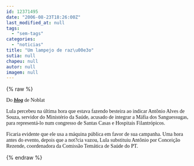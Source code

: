 ```yaml
---
id: 12371495
date: "2006-08-23T18:26:00Z"
last_modified_at: null
tags:
  - "sem-tags"
categories:
  - "noticias"
title: "Um lampejo de raz\u00e3o"
sutia: null
chapeu: null
autor: null
imagem: null
---
```

{% raw %}
<p><P><FONT face=Verdana>Do <STRONG><EM><U><A href=\"https://www.noblat.com.br/\" target=_blank>blog</A></U></EM></STRONG> de Noblat</FONT></P></p>
<p><P><FONT face=Verdana>Lula percebeu na última hora que estava fazendo besteira ao indicar Antônio Alves de Souza, servidor do Ministério da Saúde, acusado de integrar a Máfia dos Sanguessugas, para representá-lo num congresso de Santas Casas e Hospitais Filantrópicos</FONT><FONT face=Verdana>.</FONT></P></p>
<p><P><FONT face=Verdana>Ficaria evidente que ele usa a máquina pública em favor de sua campanha. Uma hora antes do evento, depois que a not?cia vazou, Lula substituiu Antônio por Conceição Rezende, coordenadora da Comissão Temática de Saúde do PT.</FONT></P> </p>
{% endraw %}